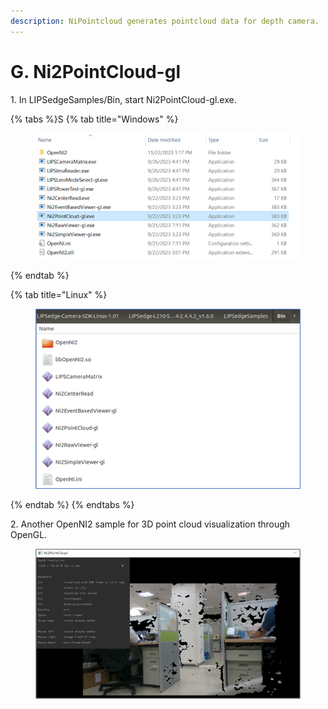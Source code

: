 ```yaml
---
description: NiPointcloud generates pointcloud data for depth camera.
---
```


# G. Ni2PointCloud-gl

1\. In LIPSedgeSamples/Bin, start Ni2PointCloud-gl.exe.

{% tabs %}S
{% tab title="Windows" %}
<figure><img src="../../.gitbook/assets/global_camera/sample_codes/image (17).png" alt=""><figcaption></figcaption></figure>
{% endtab %}

{% tab title="Linux" %}
<figure><img src="../../.gitbook/assets/global_camera/sample_codes/image (10).png" alt=""><figcaption></figcaption></figure>
{% endtab %}
{% endtabs %}

2\. Another OpenNI2 sample for 3D point cloud visualization through OpenGL.

<figure><img src="../../.gitbook/assets/global_camera/sample_codes/image (47).png" alt=""><figcaption></figcaption></figure>
